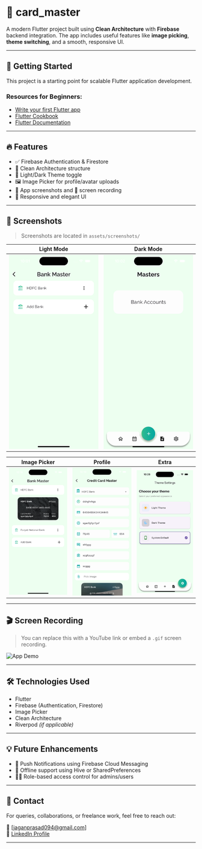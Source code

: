 # 📇 card_master

A modern Flutter project built using **Clean Architecture** with **Firebase** backend integration. The app includes useful features like **image picking**, **theme switching**, and a smooth, responsive UI.

---

## 🚀 Getting Started

This project is a starting point for scalable Flutter application development.

### Resources for Beginners:

- [Write your first Flutter app](https://docs.flutter.dev/get-started/codelab)
- [Flutter Cookbook](https://docs.flutter.dev/cookbook)
- [Flutter Documentation](https://docs.flutter.dev/)

---

## 🔥 Features

- ✅ Firebase Authentication & Firestore
- 🧠 Clean Architecture structure
- 🎨 Light/Dark Theme toggle
- 🖼️ Image Picker for profile/avatar uploads
- 📸 App screenshots and 🎥 screen recording
- 📱 Responsive and elegant UI

---

## 📸 Screenshots

> Screenshots are located in `assets/screenshots/`

| Light Mode | Dark Mode |
|------------|-----------|
| ![Screenshot 1](assets/screenshots/Simulator%20Screenshot%20-%20jagans%20emulator%20-%202025-04-24%20at%2010.01.25.png) | ![Screenshot 2](assets/screenshots/Simulator%20Screenshot%20-%20jagans%20emulator%20-%202025-04-24%20at%2010.02.19.png) |

| Image Picker | Profile | Extra |
|--------------|---------|--------|
| ![Screenshot 3](assets/screenshots/Simulator%20Screenshot%20-%20jagans%20emulator%20-%202025-04-24%20at%2010.18.52.png) | ![Screenshot 4](assets/screenshots/Simulator%20Screenshot%20-%20jagans%20emulator%20-%202025-04-24%20at%2010.19.34.png) | ![Screenshot 5](assets/screenshots/Simulator%20Screenshot%20-%20jagans%20emulator%20-%202025-04-24%20at%2010.28.32.png) |

---

## 🎬 Screen Recording

> You can replace this with a YouTube link or embed a `.gif` screen recording.

![App Demo](assets/screenshots/demo.gif)
<!-- Or add a link: [Watch Demo](https://your-demo-link.com) -->

---

## 🛠 Technologies Used

- Flutter
- Firebase (Authentication, Firestore)
- Image Picker
- Clean Architecture
- Riverpod *(if applicable)*

---

## 💡 Future Enhancements

- 🔔 Push Notifications using Firebase Cloud Messaging
- 💾 Offline support using Hive or SharedPreferences
- 🧑‍💼 Role-based access control for admins/users

---

## 📩 Contact

For queries, collaborations, or freelance work, feel free to reach out:

📧 [jaganprasad094@gmail.com]  
🔗 [LinkedIn Profile](https://www.linkedin.com/in/jagan-prasad-805b27280/)

---
